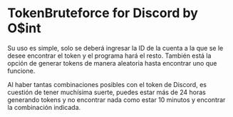 # TokenBruteforce for Discord by O$int
Su uso es simple, solo se deberá ingresar la ID de la cuenta a la que se le desee encontrar el token y el programa hará el resto. También está la opción de generar tokens de manera aleatoria hasta encontrar uno que funcione.

Al haber tantas combinaciones posibles con el token de Discord, es cuestión de tener muchísima suerte, puedes estar más de 24 horas generando tokens y no encontrar nada como estar 10 minutos y encontrar la combinación indicada.


